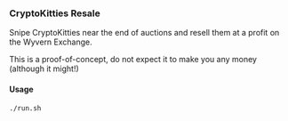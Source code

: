 ### CryptoKitties Resale

Snipe CryptoKitties near the end of auctions and resell them at a profit on the Wyvern Exchange.

This is a proof-of-concept, do not expect it to make you any money (although it might!)

#### Usage

```
./run.sh
```
